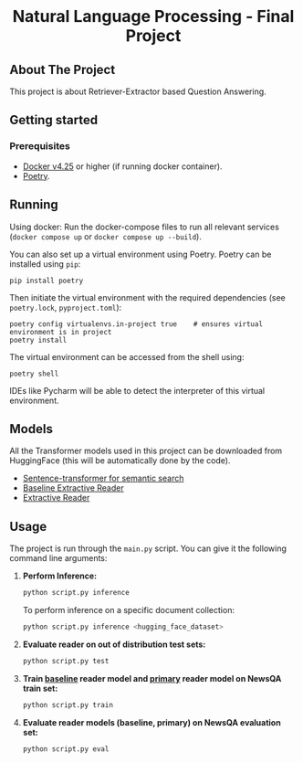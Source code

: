 <br />
<p align="center">
  <h1 align="center">Natural Language Processing - Final Project</h1>
    
  <p align="center">
  </p>
</p>

## About The Project
This project is about Retriever-Extractor based Question Answering.

## Getting started

### Prerequisites
- [Docker v4.25](https://www.docker.com/get-started) or higher (if running docker container).
- [Poetry](https://python-poetry.org/).
## Running
Using docker: Run the docker-compose files to run all relevant services (`docker compose up` or `docker compose up --build`).

You can also set up a virtual environment using Poetry. Poetry can  be installed using `pip`:
```
pip install poetry
```
Then initiate the virtual environment with the required dependencies (see `poetry.lock`, `pyproject.toml`):
```
poetry config virtualenvs.in-project true    # ensures virtual environment is in project
poetry install
```
The virtual environment can be accessed from the shell using:
```
poetry shell
```
IDEs like Pycharm will be able to detect the interpreter of this virtual environment.

## Models

All the Transformer models used in this project can be downloaded from HuggingFace (this will be automatically done by the code).
* [Sentence-transformer for semantic search](https://huggingface.co/sentence-transformers/multi-qa-mpnet-base-dot-v1)
* [Baseline Extractive Reader](https://huggingface.co/Matthijs0/DistilBERT)
* [Extractive Reader](https://huggingface.co/Matthijs0/Distilled-RoBERTa)

## Usage

The project is run through the `main.py` script. You can give it the following command line arguments:
1. **Perform Inference:**
   ```bash
   python script.py inference
   ```
   To perform inference on a specific document collection:
   ```bash
   python script.py inference <hugging_face_dataset>
   ```

2. **Evaluate reader on out of distribution test sets:**
   ```bash
   python script.py test
   ```

3. **Train [baseline](https://huggingface.co/distilbert/distilbert-base-uncased) reader model and [primary](https://huggingface.co/deepset/roberta-base-squad2-distilled) reader model on NewsQA train set:**
   ```bash
   python script.py train
   ```

4. **Evaluate reader models (baseline, primary) on NewsQA evaluation set:**
   ```bash
   python script.py eval
   ```